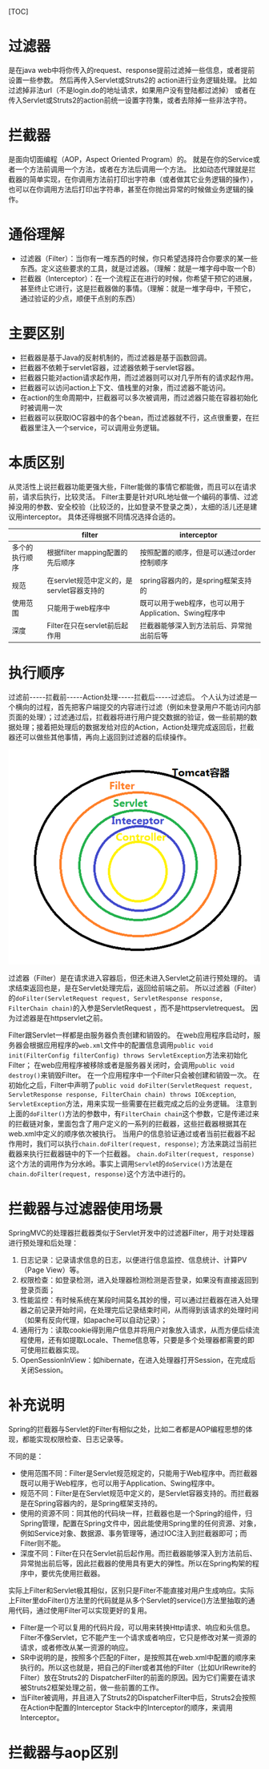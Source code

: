 [TOC]

# 过滤器
是在java web中将你传入的request、response提前过滤掉一些信息，或者提前设置一些参数。
然后再传入Servlet或Struts2的 action进行业务逻辑处理。
比如过滤掉非法url（不是login.do的地址请求，如果用户没有登陆都过滤掉）
或者在传入Servlet或Struts2的action前统一设置字符集，或者去除掉一些非法字符。

# 拦截器
是面向切面编程（AOP，Aspect Oriented Program）的。
就是在你的Service或者一个方法前调用一个方法，或者在方法后调用一个方法。
比如动态代理就是拦截器的简单实现，在你调用方法前打印出字符串（或者做其它业务逻辑的操作），也可以在你调用方法后打印出字符串，甚至在你抛出异常的时候做业务逻辑的操作。

# 通俗理解
+ 过滤器（Filter）：当你有一堆东西的时候，你只希望选择符合你要求的某一些东西。定义这些要求的工具，就是过滤器。（理解：就是一堆字母中取一个B）
+ 拦截器（Interceptor）：在一个流程正在进行的时候，你希望干预它的进展，甚至终止它进行，这是拦截器做的事情。（理解：就是一堆字母中，干预它，通过验证的少点，顺便干点别的东西）

# 主要区别
+ 拦截器是基于Java的反射机制的，而过滤器是基于函数回调。
+ 拦截器不依赖于servlet容器，过滤器依赖于servlet容器。
+ 拦截器只能对action请求起作用，而过滤器则可以对几乎所有的请求起作用。
+ 拦截器可以访问action上下文、值栈里的对象，而过滤器不能访问。
+ 在action的生命周期中，拦截器可以多次被调用，而过滤器只能在容器初始化时被调用一次
+ 拦截器可以获取IOC容器中的各个bean，而过滤器就不行，这点很重要，在拦截器里注入一个service，可以调用业务逻辑。

# 本质区别
从灵活性上说拦截器功能更强大些，Filter能做的事情它都能做，而且可以在请求前，请求后执行，比较灵活。
Filter主要是针对URL地址做一个编码的事情、过滤掉没用的参数、安全校验（比较泛的，比如登录不登录之类），太细的活儿还是建议用interceptor。
具体还得根据不同情况选择合适的。

|             |                filter                |                  interceptor                   |
| ----------- | ------------------------------------ | --------------------------------------------- |
| 多个的执行顺序 | 根据filter mapping配置的先后顺序         | 按照配置的顺序，但是可以通过order控制顺序             |
| 规范         | 在servlet规范中定义的，是servlet容器支持的 | spring容器内的，是spring框架支持的                 |
| 使用范围      | 只能用于web程序中                       | 既可以用于web程序，也可以用于Application、Swing程序中 |
| 深度         | Filter在只在servlet前后起作用            | 拦截器能够深入到方法前后、异常抛出前后等              |

# 执行顺序
过滤前-----拦截前-----Action处理-----拦截后-----过滤后。
个人认为过滤是一个横向的过程，首先把客户端提交的内容进行过滤（例如未登录用户不能访问内部页面的处理）；过滤通过后，拦截器将进行用户提交数据的验证，做一些前期的数据处理；接着把处理后的数据发给对应的Action，Action处理完成返回后，拦截器还可以做些其他事情，再向上返回到过滤器的后续操作。

![5c07e8c100012e8205350457](_v_images/20200328131513843_406150175.jpeg)

过滤器（Filter）是在请求进入容器后，但还未进入Servlet之前进行预处理的。
请求结束返回也是，是在Servlet处理完后，返回给前端之前。
所以过滤器（Filter）的`doFilter(ServletRequest request, ServletResponse response, FilterChain chain)`的入参是ServletRequest ，而不是httpservletrequest。
因为过滤器是在httpservlet之前。


Filter跟Servlet一样都是由服务器负责创建和销毁的。
在web应用程序启动时，服务器会根据应用程序的`web.xml`文件中的配置信息调用`public void init(FilterConfig filterConfig) throws ServletException`方法来初始化Filter；
在web应用程序被移除或者是服务器关闭时，会调用`public void destroy()`来销毁Filter。
在一个应用程序中一个Filter只会被创建和销毁一次。
在初始化之后，Filter中声明了`public void doFilter(ServletRequest request, ServletResponse response, FilterChain chain) throws IOException`, `ServletException`方法，用来实现一些需要在拦截完成之后的业务逻辑。
注意到上面的`doFilter()`方法的参数中，有`FilterChain chain`这个参数，它是传递过来的拦截链对象，里面包含了用户定义的一系列的拦截器，这些拦截器根据其在web.xml中定义的顺序依次被执行。
当用户的信息验证通过或者当前拦截器不起作用时，我们可以执行`chain.doFilter(request, response)`; 方法来跳过当前拦截器来执行拦截器链中的下一个拦截器。
`chain.doFilter(request, response)`这个方法的调用作为分水岭。事实上调用`Servle`t的`doService()`方法是在`chain.doFilter(request, response)`这个方法中进行的。

# 拦截器与过滤器使用场景
SpringMVC的处理器拦截器类似于Servlet开发中的过滤器Filter，用于对处理器进行预处理和后处理：
1. 日志记录：记录请求信息的日志，以便进行信息监控、信息统计、计算PV（Page View）等。
2. 权限检查：如登录检测，进入处理器检测检测是否登录，如果没有直接返回到登录页面；
3. 性能监控：有时候系统在某段时间莫名其妙的慢，可以通过拦截器在进入处理器之前记录开始时间，在处理完后记录结束时间，从而得到该请求的处理时间（如果有反向代理，如apache可以自动记录）；
4. 通用行为：读取cookie得到用户信息并将用户对象放入请求，从而方便后续流程使用，还有如提取Locale、Theme信息等，只要是多个处理器都需要的即可使用拦截器实现。
5. OpenSessionInView：如hibernate，在进入处理器打开Session，在完成后关闭Session。

# 补充说明
Spring的拦截器与Servlet的Filter有相似之处，比如二者都是AOP编程思想的体现，都能实现权限检查、日志记录等。

不同的是：
+ 使用范围不同：Filter是Servlet规范规定的，只能用于Web程序中。而拦截器既可以用于Web程序，也可以用于Application、Swing程序中。
+ 规范不同：Filter是在Servlet规范中定义的，是Servlet容器支持的。而拦截器是在Spring容器内的，是Spring框架支持的。
+ 使用的资源不同：同其他的代码块一样，拦截器也是一个Spring的组件，归Spring管理，配置在Spring文件中，因此能使用Spring里的任何资源、对象，例如Service对象、数据源、事务管理等，通过IOC注入到拦截器即可；而Filter则不能。
+ 深度不同：Filter在只在Servlet前后起作用。而拦截器能够深入到方法前后、异常抛出前后等，因此拦截器的使用具有更大的弹性。所以在Spring构架的程序中，要优先使用拦截器。

实际上Filter和Servlet极其相似，区别只是Filter不能直接对用户生成响应。实际上Filter里doFilter()方法里的代码就是从多个Servlet的service()方法里抽取的通用代码，通过使用Filter可以实现更好的复用。
+ Filter是一个可以复用的代码片段，可以用来转换Http请求、响应和头信息。Filter不像Servlet，它不能产生一个请求或者响应，它只是修改对某一资源的请求，或者修改从某一资源的响应。
+ SR中说明的是，按照多个匹配的Filter，是按照其在web.xml中配置的顺序来执行的。所以这也就是，把自己的Filter或者其他的Filter（比如UrlRewrite的Filter）放在Struts2的 DispatcherFilter的前面的原因。因为它们需要在请求被Struts2框架处理之前，做一些前置的工作。
+ 当Filter被调用，并且进入了Struts2的DispatcherFilter中后，Struts2会按照在Action中配置的Interceptor Stack中的Interceptor的顺序，来调用Interceptor。


# 拦截器与aop区别
